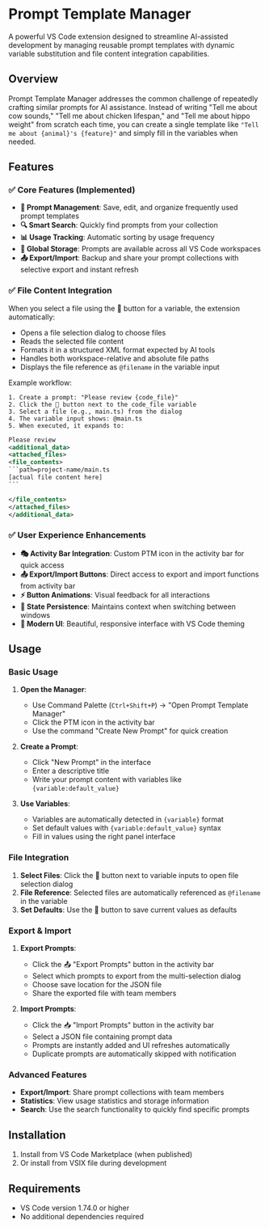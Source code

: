 # Prompt Template Manager

A powerful VS Code extension designed to streamline AI-assisted development by managing reusable prompt templates with dynamic variable substitution and file content integration capabilities.

## Overview

Prompt Template Manager addresses the common challenge of repeatedly crafting similar prompts for AI assistance. Instead of writing "Tell me about cow sounds," "Tell me about chicken lifespan," and "Tell me about hippo weight" from scratch each time, you can create a single template like `"Tell me about {animal}'s {feature}"` and simply fill in the variables when needed.

## Features

### ✅ Core Features (Implemented)

- **📝 Prompt Management**: Save, edit, and organize frequently used prompt templates
- **🔍 Smart Search**: Quickly find prompts from your collection
- **📊 Usage Tracking**: Automatic sorting by usage frequency
- **💾 Global Storage**: Prompts are available across all VS Code workspaces
- **📤 Export/Import**: Backup and share your prompt collections with selective export and instant refresh

### ✅ File Content Integration

When you select a file using the 📁 button for a variable, the extension automatically:

- Opens a file selection dialog to choose files
- Reads the selected file content
- Formats it in a structured XML format expected by AI tools
- Handles both workspace-relative and absolute file paths
- Displays the file reference as `@filename` in the variable input

Example workflow:

```
1. Create a prompt: "Please review {code_file}"
2. Click the 📁 button next to the code_file variable
3. Select a file (e.g., main.ts) from the dialog
4. The variable input shows: @main.ts
5. When executed, it expands to:

```

````XML
Please review
<additional_data>
<attached_files>
<file_contents>
```path=project-name/main.ts
[actual file content here]
```

</file_contents>
</attached_files>
</additional_data>

````

### ✅ User Experience Enhancements

- **🎭 Activity Bar Integration**: Custom PTM icon in the activity bar for quick access
- **📤 Export/Import Buttons**: Direct access to export and import functions from activity bar
- **⚡ Button Animations**: Visual feedback for all interactions
- **🔄 State Persistence**: Maintains context when switching between windows
- **🎨 Modern UI**: Beautiful, responsive interface with VS Code theming

## Usage

### Basic Usage

1. **Open the Manager**:

   - Use Command Palette (`Ctrl+Shift+P`) → "Open Prompt Template Manager"
   - Click the PTM icon in the activity bar
   - Use the command "Create New Prompt" for quick creation

2. **Create a Prompt**:

   - Click "New Prompt" in the interface
   - Enter a descriptive title
   - Write your prompt content with variables like `{variable:default_value}`

3. **Use Variables**:
   - Variables are automatically detected in `{variable}` format
   - Set default values with `{variable:default_value}` syntax
   - Fill in values using the right panel interface

### File Integration

1. **Select Files**: Click the 📁 button next to variable inputs to open file selection dialog
2. **File Reference**: Selected files are automatically referenced as `@filename` in the variable
3. **Set Defaults**: Use the 📌 button to save current values as defaults

### Export & Import

1. **Export Prompts**:

   - Click the 📤 "Export Prompts" button in the activity bar
   - Select which prompts to export from the multi-selection dialog
   - Choose save location for the JSON file
   - Share the exported file with team members

2. **Import Prompts**:
   - Click the 📥 "Import Prompts" button in the activity bar
   - Select a JSON file containing prompt data
   - Prompts are instantly added and UI refreshes automatically
   - Duplicate prompts are automatically skipped with notification

### Advanced Features

- **Export/Import**: Share prompt collections with team members
- **Statistics**: View usage statistics and storage information
- **Search**: Use the search functionality to quickly find specific prompts

## Installation

1. Install from VS Code Marketplace (when published)
2. Or install from VSIX file during development

## Requirements

- VS Code version 1.74.0 or higher
- No additional dependencies required
